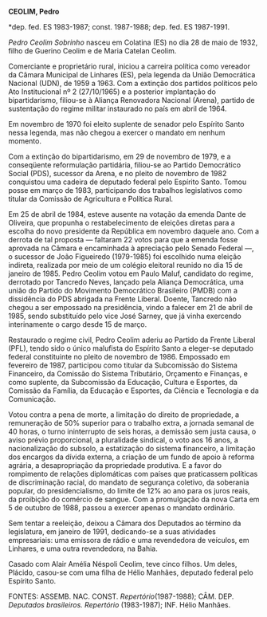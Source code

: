 **CEOLIM, Pedro**

\*dep. fed. ES 1983-1987; const. 1987-1988; dep. fed. ES 1987-1991.

*Pedro Ceolim Sobrinho* nasceu em Colatina (ES) no dia 28 de maio de
1932, filho de Guerino Ceolim e de Maria Catelan Ceolim.

Comerciante e proprietário rural, iniciou a carreira política como
vereador da Câmara Municipal de Linhares (ES), pela legenda da União
Democrática Nacional (UDN), de 1959 a 1963. Com a extinção dos partidos
políticos pelo Ato Institucional nº 2 (27/10/1965) e a posterior
implantação do bipartidarismo, filiou-se à Aliança Renovadora Nacional
(Arena), partido de sustentação do regime militar instaurado no país em
abril de 1964.

Em novembro de 1970 foi eleito suplente de senador pelo Espírito Santo
nessa legenda, mas não chegou a exercer o mandato em nenhum momento.

Com a extinção do bipartidarismo, em 29 de novembro de 1979, e a
conseqüente reformulação partidária, filiou-se ao Partido Democrático
Social (PDS), sucessor da Arena, e no pleito de novembro de 1982
conquistou uma cadeira de deputado federal pelo Espírito Santo. Tomou
posse em março de 1983, participando dos trabalhos legislativos como
titular da Comissão de Agricultura e Política Rural.

Em 25 de abril de 1984, esteve ausente na votação da emenda Dante de
Oliveira, que propunha o restabelecimento de eleições diretas para a
escolha do novo presidente da República em novembro daquele ano. Com a
derrota de tal proposta — faltaram 22 votos para que a emenda fosse
aprovada na Câmara e encaminhada à apreciação pelo Senado Federal —, o
sucessor de João Figueiredo (1979-1985) foi escolhido numa eleição
indireta, realizada por meio de um colégio eleitoral reunido no dia 15
de janeiro de 1985. Pedro Ceolim votou em Paulo Maluf, candidato do
regime, derrotado por Tancredo Neves, lançado pela Aliança Democrática,
uma união do Partido do Movimento Democrático Brasileiro (PMDB) com a
dissidência do PDS abrigada na Frente Liberal. Doente, Tancredo não
chegou a ser empossado na presidência, vindo a falecer em 21 de abril de
1985, sendo substituído pelo vice José Sarney, que já vinha exercendo
interinamente o cargo desde 15 de março.

Restaurado o regime civil, Pedro Ceolim aderiu ao Partido da Frente
Liberal (PFL), tendo sido o único malufista do Espírito Santo a
eleger-se deputado federal constituinte no pleito de novembro de 1986.
Empossado em fevereiro de 1987, participou como titular da Subcomissão
do Sistema Financeiro, da Comissão do Sistema Tributário, Orçamento e
Finanças, e como suplente, da Subcomissão da Educação, Cultura e
Esportes, da Comissão da Família, da Educação e Esportes, da Ciência e
Tecnologia e da Comunicação.

Votou contra a pena de morte, a limitação do direito de propriedade, a
remuneração de 50% superior para o trabalho extra, a jornada semanal de
40 horas, o turno ininterrupto de seis horas, a demissão sem justa
causa, o aviso prévio proporcional, a pluralidade sindical, o voto aos
16 anos, a nacionalização do subsolo, a estatização do sistema
financeiro, a limitação dos encargos da dívida externa, a criação de um
fundo de apoio à reforma agrária, a desapropriação da propriedade
produtiva. E a favor do rompimento de relações diplomáticas com países
que praticassem políticas de discriminação racial, do mandato de
segurança coletivo, da soberania popular, do presidencialismo, do limite
de 12% ao ano para os juros reais, da proibição do comércio de sangue.
Com a promulgação da nova Carta em 5 de outubro de 1988, passou a
exercer apenas o mandato ordinário.

Sem tentar a reeleição, deixou a Câmara dos Deputados ao término da
legislatura, em janeiro de 1991, dedicando-se a suas atividades
empresariais: uma emissora de rádio e uma revendedora de veículos, em
Linhares, e uma outra revendedora, na Bahia.

Casado com Alair Amélia Néspoli Ceolim, teve cinco filhos. Um deles,
Plácido, casou-se com uma filha de Hélio Manhães, deputado federal pelo
Espírito Santo.

FONTES: ASSEMB. NAC. CONST. *Repertório*(1987-1988); CÂM. DEP.
*Deputados brasileiros. Repertório* (1983-1987); INF. Hélio Manhães.

 
